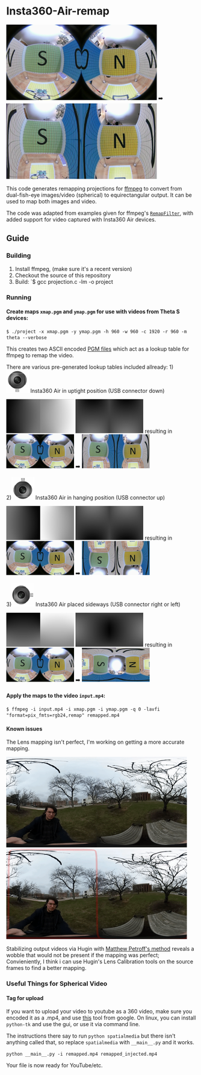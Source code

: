 # Insta360-Air-remap
<img src="/Insta360-Air-remap/insta360_1.png" width="400"> ➡️ <img src="/Insta360-Air-remap/insta360_1_down.jpg" width="400">

This code generates remapping projections for [ffmpeg](http://ffmpeg.org) to convert from dual-fish-eye images/video (spherical) to equirectangular output. It can be used to map both images and video.

The code was adapted from examples given for ffmpeg's [`RemapFilter`](https://trac.ffmpeg.org/wiki/RemapFilter), with added support for video captured with Insta360 Air devices.


## Guide

### Building

1. Install ffmpeg, (make sure it's a recent version)
2. Checkout the source of this repository
3. Build: `$ gcc projection.c -lm -o project

### Running

#### Create maps `xmap.pgm` and `ymap.pgm` for use with videos from Theta S devices:

```
$ ./project -x xmap.pgm -y ymap.pgm -h 960 -w 960 -c 1920 -r 960 -m theta --verbose
```

This creates two ASCII encoded [PGM files](https://en.wikipedia.org/wiki/Netpbm_format#PGM_example) which act as a lookup table for ffmpeg to remap the video.

There are various pre-generated lookup tables included allready:
1)<img src="/Insta360-Air-remap/pictures/insta360down.png" width="60"> Insta360 Air in uptight position (USB connector down)

<img src="/Insta360-Air-remap/xmap_insta360air_usb_down.jpg" width="180"> <img src="/Insta360-Air-remap/ymap_insta360air_usb_down.jpg" width="180"> resulting in <img src="/Insta360-Air-remap/insta360_1.png" width="180"> ➡️ <img src="/Insta360-Air-remap/insta360_1_down.jpg" width="180">

2)<img src="/Insta360-Air-remap/pictures/insta360up.png" width="60"> Insta360 Air in hanging position (USB connector up)

<img src="/Insta360-Air-remap/xmap_insta360air_usb_up.jpg" width="180"> <img src="/Insta360-Air-remap/ymap_insta360air_usb_up.jpg" width="180"> resulting in <img src="/Insta360-Air-remap/insta360_1.png" width="180"> ➡️ <img src="/Insta360-Air-remap/insta360_1_up.jpg" width="180">

3)<img src="/Insta360-Air-remap/pictures/insta360side.png" width="60"> Insta360 Air placed sideways (USB connector right or left)

<img src="/Insta360-Air-remap/xmap.jpg" width="180"> <img src="/Insta360-Air-remap/ymap.jpg" width="180"> resulting in <img src="/Insta360-Air-remap/insta360_1.png" width="180"> ➡️ <img src="/Insta360-Air-remap/insta360_1.jpg" width="180">

#### Apply the maps to the video `input.mp4`:

```
$ ffmpeg -i input.mp4 -i xmap.pgm -i ymap.pgm -q 0 -lavfi "format=pix_fmts=rgb24,remap" remapped.mp4
```
#### Known issues
The Lens mapping isn't perfect, I'm working on getting a more accurate mapping.

![spinning camera](/Insta360-Air-remap/pictures/spin.gif)
![stabilized wobble example](/Insta360-Air-remap/pictures/wobbly.gif)

Stabilizing output videos via  Hugin with [Matthew Petroff's method](https://mpetroff.net/2016/11/stabilizing-360-video-with-hugin/) reveals a wobble that would not be present if the mapping was perfect; Convieniently, I think i can use Hugin's Lens Calibration tools on the source frames to find a better mapping.

### Useful Things for Spherical Video
#### Tag for upload

If you want to upload your video to youtube as a 360 video, make sure you encoded it as a .mp4, and use [this](https://github.com/google/spatial-media) tool from google. On linux, you can install `python-tk` and use the gui, or use it via command line. 

The instructions there say to run `python spatialmedia` but there isn't anything called that, so replace `spatialmedia` with `__main__.py` and it works.
```
python __main__.py -i remapped.mp4 remapped_injected.mp4
```
Your file is now ready for YouTube/etc.
